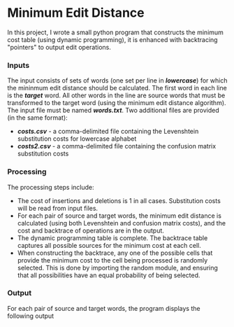 # Minimum Edit Distance
In this project, I wrote a small python program that constructs the minimum cost table (using dynamic programming), it is enhanced with backtracing "pointers" to output edit operations.
### Inputs

The input consists of sets of words (one set per line in ***lowercase***) for which the mininmum edit distance should be calculated. The first word in each line is the ***target*** word. All other words in the line are source words that must be transformed to the target word (using the minimum edit distance algorithm). The input file must be named ***words.txt***. Two additional files are provided (in the same format):

* _***costs.csv***_ - a comma-delimited file containing the Levenshtein substitution costs for lowercase alphabet
* _***costs2.csv***_ - a comma-delimited file containing the confusion matrix substitution costs 

### Processing

The processing steps include:
* The cost of insertions and deletions is 1 in all cases. Substitution costs will be read from input files.
* For each pair of source and target words, the minimum edit distance is calculated (using both Levenshtein
and confusion matrix costs), and the cost and backtrace of operations are in the output.
* The dynamic programming table is complete. The backtrace table  captures all
possible sources for the minimum cost at each cell.
* When constructing the backtrace, any one of the possible cells that provide the
minimum cost to the cell being processed is randomly selected. This is  done by importing the random module, and
ensuring that all possibilities have an equal probability of being selected.

### Output
For each pair of source and target words, the program displays the following output

